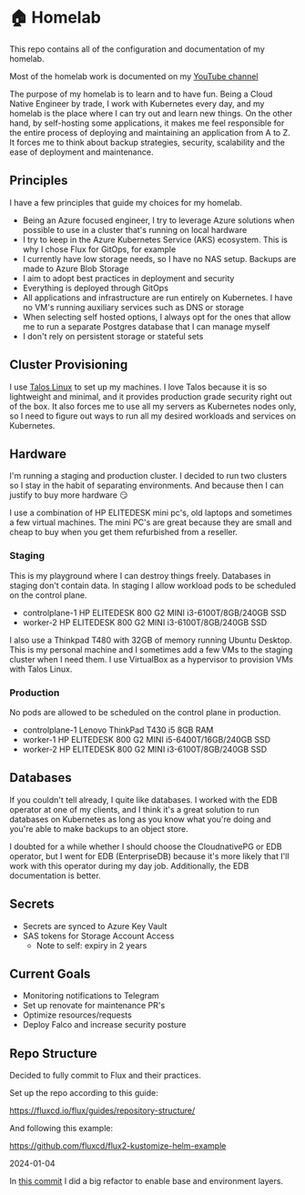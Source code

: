 # 🏠 Homelab

This repo contains all of the configuration and documentation of my homelab.

Most of the homelab work is documented on my [YouTube channel](https://www.youtube.com/channel/UCDAck-gFPTrgTx_qp59-bQA)

The purpose of my homelab is to learn and to have fun. Being a Cloud Native Engineer by trade, I work with Kubernetes every day, and my homelab is the place where I can try out and learn new things. On the other hand, by self-hosting some applications, it makes me feel responsible for the entire process of deploying and maintaining an application from A to Z. It forces me to think about backup strategies, security, scalability and the ease of deployment and maintenance.

## Principles

I have a few principles that guide my choices for my homelab.

* Being an Azure focused engineer, I try to leverage Azure solutions when possible to use in a cluster that's running on local hardware
* I try to keep in the Azure Kubernetes Service (AKS) ecosystem. This is why I chose Flux for GitOps, for example
* I currently have low storage needs, so I have no NAS setup. Backups are made to Azure Blob Storage
* I aim to adopt best practices in deployment and security
* Everything is deployed through GitOps
* All applications and infrastructure are run entirely on Kubernetes. I have no VM's running auxiliary services such as DNS or storage
* When selecting self hosted options, I always opt for the ones that allow me to run a separate Postgres database that I can manage myself
* I don't rely on persistent storage or stateful sets

## Cluster Provisioning

I use [Talos Linux](https://www.talos.dev/) to set up my machines. I love Talos because it is so lightweight and minimal, and it provides production grade security right out of the box. It also forces me to use all my servers as Kubernetes nodes only, so I need to figure out ways to run all my desired workloads and services on Kubernetes.

## Hardware

I'm running a staging and production cluster. I decided to run two clusters so I stay in the habit of separating environments. And because then I can justify to buy more hardware 😏

I use a combination of HP ELITEDESK mini pc's, old laptops and sometimes a few virtual machines. The mini PC's are great because they are small and cheap to buy when you get them refurbished from a reseller.

### Staging

This is my playground where I can destroy things freely. Databases in staging don't contain data. In staging I allow workload pods to be scheduled on the control plane.

* controlplane-1  HP ELITEDESK 800 G2 MINI i3-6100T/8GB/240GB SSD
* worker-2        HP ELITEDESK 800 G2 MINI i3-6100T/8GB/240GB SSD

I also use a Thinkpad T480 with 32GB of memory running Ubuntu Desktop. This is my personal machine and I sometimes add a few VMs to the staging cluster when I need them. I use VirtualBox as a hypervisor to provision VMs with Talos Linux.

### Production

No pods are allowed to be scheduled on the control plane in production.

* controlplane-1  Lenovo ThinkPad T430 i5 8GB RAM
* worker-1        HP ELITEDESK 800 G2 MINI i5-6400T/16GB/240GB SSD
* worker-2        HP ELITEDESK 800 G2 MINI i3-6100T/8GB/240GB SSD

## Databases

If you couldn't tell already, I quite like databases. I worked with the EDB operator at one of my clients, and I think it's a great solution to run databases on Kubernetes as long as you know what you're doing and you're able to make backups to an object store.

I doubted for a while whether I should choose the CloudnativePG or EDB operator, but I went for EDB (EnterpriseDB) because it's more likely that I'll work with this operator during my day job. Additionally, the EDB documentation is better.

## Secrets

* Secrets are synced to Azure Key Vault
* SAS tokens for Storage Account Access
  * Note to self: expiry in 2 years

## Current Goals

* Monitoring notifications to Telegram
* Set up renovate for maintenance PR's
* Optimize resources/requests
* Deploy Falco and increase security posture

## Repo Structure

Decided to fully commit to Flux and their practices.

Set up the repo according to this guide:

https://fluxcd.io/flux/guides/repository-structure/

And following this example:

https://github.com/fluxcd/flux2-kustomize-helm-example


2024-01-04

In [this commit](https://github.com/mischavandenburg/homelab/commit/3a65ae4707b633929f89cdc09490595ccfb9470b) I did a big refactor to enable base and environment layers.
